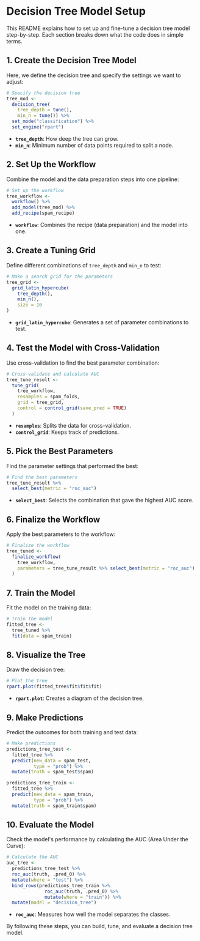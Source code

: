 # Decision Tree Model Setup

This README explains how to set up and fine-tune a decision tree model step-by-step. Each section breaks down what the code does in simple terms.

## 1. Create the Decision Tree Model
Here, we define the decision tree and specify the settings we want to adjust:
```R
# Specify the decision tree
tree_mod <- 
  decision_tree(
    tree_depth = tune(),
    min_n = tune()) %>%
  set_mode("classification") %>% 
  set_engine("rpart") 
```
- **`tree_depth`**: How deep the tree can grow.
- **`min_n`**: Minimum number of data points required to split a node.

## 2. Set Up the Workflow
Combine the model and the data preparation steps into one pipeline:
```R
# Set up the workflow
tree_workflow <- 
  workflow() %>% 
  add_model(tree_mod) %>% 
  add_recipe(spam_recipe)
```
- **`workflow`**: Combines the recipe (data preparation) and the model into one.

## 3. Create a Tuning Grid
Define different combinations of `tree_depth` and `min_n` to test:
```R
# Make a search grid for the parameters
tree_grid <- 
  grid_latin_hypercube(
    tree_depth(),
    min_n(),
    size = 10
)
```
- **`grid_latin_hypercube`**: Generates a set of parameter combinations to test.

## 4. Test the Model with Cross-Validation
Use cross-validation to find the best parameter combination:
```R
# Cross-validate and calculate AUC
tree_tune_result <- 
  tune_grid(
    tree_workflow,
    resamples = spam_folds,
    grid = tree_grid,
    control = control_grid(save_pred = TRUE)
  )
```
- **`resamples`**: Splits the data for cross-validation.
- **`control_grid`**: Keeps track of predictions.

## 5. Pick the Best Parameters
Find the parameter settings that performed the best:
```R
# Find the best parameters
tree_tune_result %>%
  select_best(metric = "roc_auc") 
```
- **`select_best`**: Selects the combination that gave the highest AUC score.

## 6. Finalize the Workflow
Apply the best parameters to the workflow:
```R
# Finalize the workflow
tree_tuned <- 
  finalize_workflow(
    tree_workflow,
    parameters = tree_tune_result %>% select_best(metric = "roc_auc")
  )
```

## 7. Train the Model
Fit the model on the training data:
```R
# Train the model
fitted_tree <- 
  tree_tuned %>% 
  fit(data = spam_train)
```

## 8. Visualize the Tree
Draw the decision tree:
```R
# Plot the tree
rpart.plot(fitted_tree$fit$fit$fit)
```
- **`rpart.plot`**: Creates a diagram of the decision tree.

## 9. Make Predictions
Predict the outcomes for both training and test data:
```R
# Make predictions
predictions_tree_test <- 
  fitted_tree %>% 
  predict(new_data = spam_test,
          type = "prob") %>% 
  mutate(truth = spam_test$spam) 

predictions_tree_train <- 
  fitted_tree %>% 
  predict(new_data = spam_train,
          type = "prob") %>% 
  mutate(truth = spam_train$spam) 
```

## 10. Evaluate the Model
Check the model's performance by calculating the AUC (Area Under the Curve):
```R
# Calculate the AUC
auc_tree <-
  predictions_tree_test %>% 
  roc_auc(truth, .pred_0) %>% 
  mutate(where = "test") %>% 
  bind_rows(predictions_tree_train %>% 
              roc_auc(truth, .pred_0) %>% 
              mutate(where = "train")) %>% 
  mutate(model = "decision_tree")
```
- **`roc_auc`**: Measures how well the model separates the classes.

By following these steps, you can build, tune, and evaluate a decision tree model.
